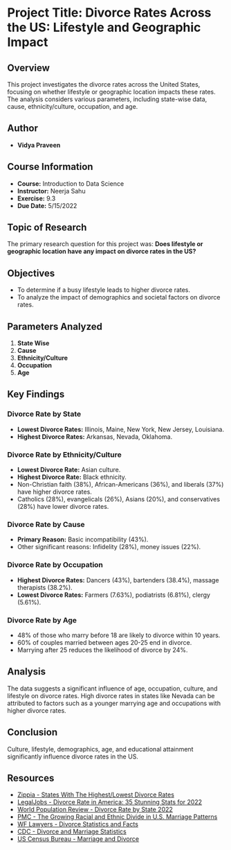 
# Project Title: Divorce Rates Across the US: Lifestyle and Geographic Impact

## Overview
This project investigates the divorce rates across the United States, focusing on whether lifestyle or geographic location impacts these rates. The analysis considers various parameters, including state-wise data, cause, ethnicity/culture, occupation, and age.

## Author
- **Vidya Praveen**

## Course Information
- **Course:** Introduction to Data Science
- **Instructor:** Neerja Sahu
- **Exercise:** 9.3
- **Due Date:** 5/15/2022

## Topic of Research
The primary research question for this project was: **Does lifestyle or geographic location have any impact on divorce rates in the US?**

## Objectives
- To determine if a busy lifestyle leads to higher divorce rates.
- To analyze the impact of demographics and societal factors on divorce rates.

## Parameters Analyzed
1. **State Wise**
2. **Cause**
3. **Ethnicity/Culture**
4. **Occupation**
5. **Age**

## Key Findings

### Divorce Rate by State
- **Lowest Divorce Rates:** Illinois, Maine, New York, New Jersey, Louisiana.
- **Highest Divorce Rates:** Arkansas, Nevada, Oklahoma.

### Divorce Rate by Ethnicity/Culture
- **Lowest Divorce Rate:** Asian culture.
- **Highest Divorce Rate:** Black ethnicity.
- Non-Christian faith (38%), African-Americans (36%), and liberals (37%) have higher divorce rates.
- Catholics (28%), evangelicals (26%), Asians (20%), and conservatives (28%) have lower divorce rates.

### Divorce Rate by Cause
- **Primary Reason:** Basic incompatibility (43%).
- Other significant reasons: Infidelity (28%), money issues (22%).

### Divorce Rate by Occupation
- **Highest Divorce Rates:** Dancers (43%), bartenders (38.4%), massage therapists (38.2%).
- **Lowest Divorce Rates:** Farmers (7.63%), podiatrists (6.81%), clergy (5.61%).

### Divorce Rate by Age
- 48% of those who marry before 18 are likely to divorce within 10 years.
- 60% of couples married between ages 20-25 end in divorce.
- Marrying after 25 reduces the likelihood of divorce by 24%.

## Analysis
The data suggests a significant influence of age, occupation, culture, and lifestyle on divorce rates. High divorce rates in states like Nevada can be attributed to factors such as a younger marrying age and occupations with higher divorce rates.

## Conclusion
Culture, lifestyle, demographics, age, and educational attainment significantly influence divorce rates in the US.

## Resources
- [Zippia - States With The Highest/Lowest Divorce Rates](https://www.zippia.com/)
- [LegalJobs - Divorce Rate in America: 35 Stunning Stats for 2022](https://legaljobs.io/)
- [World Population Review - Divorce Rate by State 2022](https://worldpopulationreview.com/)
- [PMC - The Growing Racial and Ethnic Divide in U.S. Marriage Patterns](https://www.ncbi.nlm.nih.gov/pmc/)
- [WF Lawyers - Divorce Statistics and Facts](https://wf-lawyers.com/)
- [CDC - Divorce and Marriage Statistics](https://www.cdc.gov/nchs/pressroom/02news/div_mar_cohab.htm)
- [US Census Bureau - Marriage and Divorce](http://www.census.gov/population/www/socdemo/marr-div.html)
